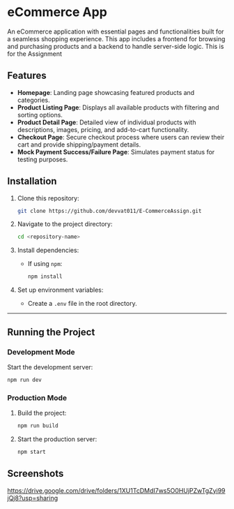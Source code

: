 # eCommerce App

An eCommerce application with essential pages and functionalities built for a seamless shopping experience. This app includes a frontend for browsing and purchasing products and a backend to handle server-side logic.
This is for the Assignment
## Features

- **Homepage**: Landing page showcasing featured products and categories.
- **Product Listing Page**: Displays all available products with filtering and sorting options.
- **Product Detail Page**: Detailed view of individual products with descriptions, images, pricing, and add-to-cart functionality.
- **Checkout Page**: Secure checkout process where users can review their cart and provide shipping/payment details.
- **Mock Payment Success/Failure Page**: Simulates payment status for testing purposes.

## Installation

1. Clone this repository:
   ```bash
   git clone https://github.com/devvat011/E-CommerceAssign.git
   ```

2. Navigate to the project directory:
   ```bash
   cd <repository-name>
   ```

3. Install dependencies:
   - If using `npm`:
     ```bash
     npm install
     ```

4. Set up environment variables:
   - Create a `.env` file in the root directory.
---

## Running the Project

### Development Mode

Start the development server:
```bash
npm run dev
```

### Production Mode

1. Build the project:
   ```bash
   npm run build
   ```
2. Start the production server:
   ```bash
   npm start
   ```

## Screenshots
https://drive.google.com/drive/folders/1XU1TcDMdI7ws5O0HUjPZwTgZyi99jQj8?usp=sharing
